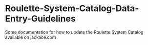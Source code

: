 # Roulette-System-Catalog-Data-Entry-Guidelines
Some documentation for how to update the Roulette System Catalog available on jackace.com

